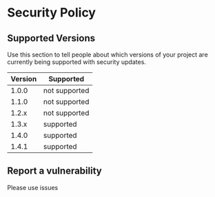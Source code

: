 # Security Policy

## Supported Versions

Use this section to tell people about which versions of your project are
currently being supported with security updates.

| Version | Supported          |
| ------- | ------------------ |
| 1.0.0   |    not supported   |
| 1.1.0   |    not supported   |
| 1.2.x   |    not supported   |
| 1.3.x   |      supported     |
| 1.4.0   |      supported     |
| 1.4.1   |      supported     |

## Report a vulnerability
Please use issues 
